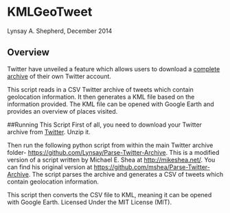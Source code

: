 # KMLGeoTweet

Lynsay A. Shepherd, December 2014

## Overview
Twitter have unveiled a feature which allows users to download a <a href="https://blog.twitter.com/2012/your-twitter-archive">complete archive</a> of their own Twitter account.

This script reads in a CSV Twitter archive of tweets which contain geolocation information.  It then generates a KML file based on the information provided.  The KML file can be opened with Google Earth and provides an overview of places visited.

##Running This Script
First of all, you need to download your Twitter archive from <a href="http://www.twitter.com">Twitter</a>.  Unzip it.

Then run the following python script from within the main Twitter archive folder- <a href="https://github.com/Lynsay/Parse-Twitter-Archive">https://github.com/Lynsay/Parse-Twitter-Archive</a>.  This is a modified version of a script written by Michael E. Shea at <a href="http://mikeshea.net/">http://mikeshea.net/</a>.  You can find his original version at <a href="https://github.com/mshea/Parse-Twitter-Archive">https://github.com/mshea/Parse-Twitter-Archive</a>.  The script parses the archive and generates a CSV of tweets which contain geolocation information.

This script then converts the CSV file to KML, meaning it can be opened with Google Earth. Licensed Under the MIT License (MIT).
